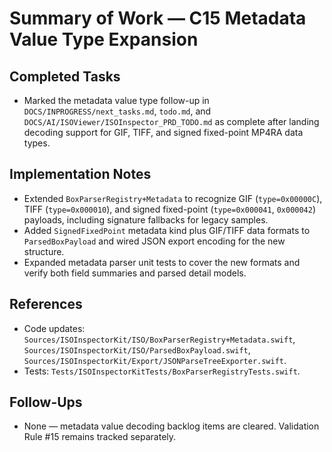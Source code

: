# Summary of Work — C15 Metadata Value Type Expansion

## Completed Tasks

- Marked the metadata value type follow-up in `DOCS/INPROGRESS/next_tasks.md`, `todo.md`, and `DOCS/AI/ISOViewer/ISOInspector_PRD_TODO.md` as complete after landing decoding support for GIF, TIFF, and signed fixed-point MP4RA data types.

## Implementation Notes

- Extended `BoxParserRegistry+Metadata` to recognize GIF (`type=0x00000C`), TIFF (`type=0x000010`), and signed fixed-point (`type=0x000041`, `0x000042`) payloads, including signature fallbacks for legacy samples.
- Added `SignedFixedPoint` metadata kind plus GIF/TIFF data formats to `ParsedBoxPayload` and wired JSON export encoding for the new structure.
- Expanded metadata parser unit tests to cover the new formats and verify both field summaries and parsed detail models.

## References

- Code updates: `Sources/ISOInspectorKit/ISO/BoxParserRegistry+Metadata.swift`, `Sources/ISOInspectorKit/ISO/ParsedBoxPayload.swift`, `Sources/ISOInspectorKit/Export/JSONParseTreeExporter.swift`.
- Tests: `Tests/ISOInspectorKitTests/BoxParserRegistryTests.swift`.

## Follow-Ups

- None — metadata value decoding backlog items are cleared. Validation Rule #15 remains tracked separately.
